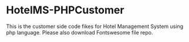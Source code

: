 # HotelMS-PHPCustomer
This is the customer side code fikes for Hotel Management System using php language. Please also download Fontswesome file repo.

